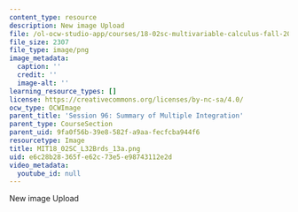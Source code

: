```yaml
---
content_type: resource
description: New image Upload
file: /ol-ocw-studio-app/courses/18-02sc-multivariable-calculus-fall-2010/e6c28b28365fe62c73e5e98743112e2d_MIT18_02SC_L32Brds_13a.png
file_size: 2307
file_type: image/png
image_metadata:
  caption: ''
  credit: ''
  image-alt: ''
learning_resource_types: []
license: https://creativecommons.org/licenses/by-nc-sa/4.0/
ocw_type: OCWImage
parent_title: 'Session 96: Summary of Multiple Integration'
parent_type: CourseSection
parent_uid: 9fa0f56b-39e8-582f-a9aa-fecfcba944f6
resourcetype: Image
title: MIT18_02SC_L32Brds_13a.png
uid: e6c28b28-365f-e62c-73e5-e98743112e2d
video_metadata:
  youtube_id: null
---
```

New image Upload